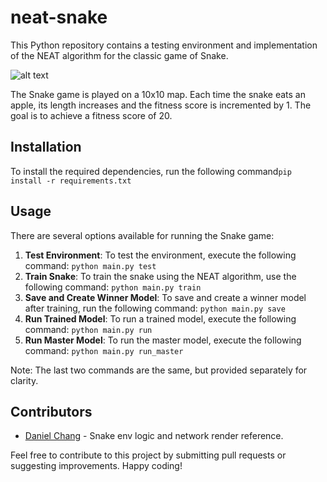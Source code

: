# neat-snake

This Python repository contains a testing environment and implementation of the NEAT algorithm for the classic game of Snake.

![alt text](https://assets.algoboy-kevin.com/snake-neat.png)

The Snake game is played on a 10x10 map. Each time the snake eats an apple, its length increases and the fitness score is incremented by 1. The goal is to achieve a fitness score of 20.

## Installation
To install the required dependencies, run the following command`pip install -r requirements.txt`

## Usage
There are several options available for running the Snake game:

1. **Test Environment**: To test the environment, execute the following command: `python main.py test`
2. **Train Snake**: To train the snake using the NEAT algorithm, use the following command: `python main.py train`
3. **Save and Create Winner Model**: To save and create a winner model after training, run the following command: `python main.py save`
4. **Run Trained Model**: To run a trained model, execute the following command: `python main.py run`
5. **Run Master Model**: To run the master model, execute the following command: `python main.py run_master`

Note: The last two commands are the same, but provided separately for clarity.

## Contributors
- [Daniel Chang](https://github.com/danielchang2002) - Snake env logic and network render reference. 

Feel free to contribute to this project by submitting pull requests or suggesting improvements. Happy coding!